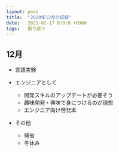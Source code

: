 ```yaml
---
layout: post
title:  "2020年12月の記録"
date:   2021-02-17 0:0:0 +0900
tags:   振り返り
---
```


## 12月
- 言語実験

- エンジニアとして
  - 開発スキルのアップデートが必要そう
  - 趣味開発・興味で身につけるのが理想
  - エンジニア向け啓発本

- その他
  - 帰省
  - 冬休み

